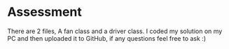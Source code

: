 # Assessment
There are 2 files, A fan class and a driver class.
I coded my solution on my PC and then uploaded it to GitHub, if any questions feel free to ask :)
